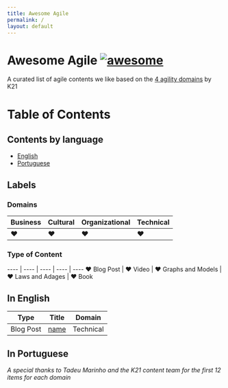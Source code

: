 ```yaml
---
title: Awesome Agile
permalink: /
layout: default
---
```

# Awesome Agile [![awesome](https://cdn.rawgit.com/sindresorhus/awesome/d7305f38d29fed78fa85652e3a63e154dd8e8829/media/badge.svg)](https://github.com/sindresorhus/awesome)

A curated list of agile contents we like based on the [4 agility domains](https://knowledge21.com/usa/blog/4-agility-domains/) by K21

# Table of Contents

## Contents by language

- [English](#in-english)
- [Portuguese](#in-portuguese)

## Labels

### Domains

Business | Cultural | Organizational | Technical
---- | ---- | --- | ----
:hearts: | :hearts: | :hearts: | :hearts:

### Type of Content

---- | ---- | ---- | ---- | ----
:hearts: Blog Post | :hearts: Video | :hearts: Graphs and Models | :hearts: Laws and Adages | :hearts: Book

## In English

Type | Title | Domain
---- | ----  | ----
Blog Post | [name](link) | Technical

## In Portuguese

*A special thanks to Tadeu Marinho and the K21 content team for the first 12 items for each domain*
